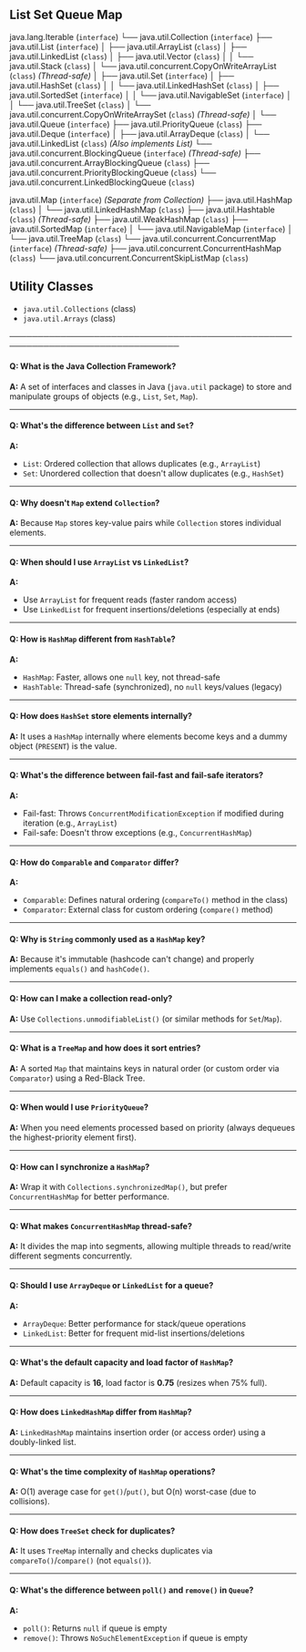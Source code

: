 ## List Set Queue Map

java.lang.Iterable (`interface`)
└── java.util.Collection (`interface`)
    ├── java.util.List (`interface`)
    │   ├── java.util.ArrayList (`class`)
    │   ├── java.util.LinkedList (`class`)
    │   ├── java.util.Vector (`class`)
    │   │   └── java.util.Stack (`class`)
    │   └── java.util.concurrent.CopyOnWriteArrayList (`class`) *(Thread-safe)*
    │
    ├── java.util.Set (`interface`)
    │   ├── java.util.HashSet (`class`)
    │   │   └── java.util.LinkedHashSet (`class`)
    │   ├── java.util.SortedSet (`interface`)
    │   │   └── java.util.NavigableSet (`interface`)
    │   │       └── java.util.TreeSet (`class`)
    │   └── java.util.concurrent.CopyOnWriteArraySet (`class`) *(Thread-safe)*
    │
    └── java.util.Queue (`interface`)
        ├── java.util.PriorityQueue (`class`)
        ├── java.util.Deque (`interface`)
        │   ├── java.util.ArrayDeque (`class`)
        │   └── java.util.LinkedList (`class`) *(Also implements List)*
        └── java.util.concurrent.BlockingQueue (`interface`) *(Thread-safe)*
            ├── java.util.concurrent.ArrayBlockingQueue (`class`)
            ├── java.util.concurrent.PriorityBlockingQueue (`class`)
            └── java.util.concurrent.LinkedBlockingQueue (`class`)

java.util.Map (`interface`) *(Separate from Collection)*
├── java.util.HashMap (`class`)
│   └── java.util.LinkedHashMap (`class`)
├── java.util.Hashtable (`class`) *(Thread-safe)*
├── java.util.WeakHashMap (`class`)
├── java.util.SortedMap (`interface`)
│   └── java.util.NavigableMap (`interface`)
│       └── java.util.TreeMap (`class`)
└── java.util.concurrent.ConcurrentMap (`interface`) *(Thread-safe)*
    ├── java.util.concurrent.ConcurrentHashMap (`class`)
    └── java.util.concurrent.ConcurrentSkipListMap (`class`)

## Utility Classes
- `java.util.Collections` (class)
- `java.util.Arrays` (class)


────────────────────────────────────────────────────────────────────────────────


#### Q: What is the Java Collection Framework?  
**A:** A set of interfaces and classes in Java (`java.util` package) to store and manipulate groups of objects (e.g., `List`, `Set`, `Map`).

---

#### Q: What's the difference between `List` and `Set`?  
**A:**  
- `List`: Ordered collection that allows duplicates (e.g., `ArrayList`)  
- `Set`: Unordered collection that doesn't allow duplicates (e.g., `HashSet`)

---

#### Q: Why doesn't `Map` extend `Collection`?  
**A:** Because `Map` stores key-value pairs while `Collection` stores individual elements.

---

#### Q: When should I use `ArrayList` vs `LinkedList`?  
**A:**  
- Use `ArrayList` for frequent reads (faster random access)  
- Use `LinkedList` for frequent insertions/deletions (especially at ends)

---

#### Q: How is `HashMap` different from `HashTable`?  
**A:**  
- `HashMap`: Faster, allows one `null` key, not thread-safe  
- `HashTable`: Thread-safe (synchronized), no `null` keys/values (legacy)

---

#### Q: How does `HashSet` store elements internally?  
**A:** It uses a `HashMap` internally where elements become keys and a dummy object (`PRESENT`) is the value.

---

#### Q: What's the difference between fail-fast and fail-safe iterators?  
**A:**  
- Fail-fast: Throws `ConcurrentModificationException` if modified during iteration (e.g., `ArrayList`)  
- Fail-safe: Doesn't throw exceptions (e.g., `ConcurrentHashMap`)

---

#### Q: How do `Comparable` and `Comparator` differ?  
**A:**  
- `Comparable`: Defines natural ordering (`compareTo()` method in the class)  
- `Comparator`: External class for custom ordering (`compare()` method)

---

#### Q: Why is `String` commonly used as a `HashMap` key?  
**A:** Because it's immutable (hashcode can't change) and properly implements `equals()` and `hashCode()`.

---

#### Q: How can I make a collection read-only?  
**A:** Use `Collections.unmodifiableList()` (or similar methods for `Set`/`Map`).

---

#### Q: What is a `TreeMap` and how does it sort entries?  
**A:** A sorted `Map` that maintains keys in natural order (or custom order via `Comparator`) using a Red-Black Tree.

---

#### Q: When would I use `PriorityQueue`?  
**A:** When you need elements processed based on priority (always dequeues the highest-priority element first).

---

#### Q: How can I synchronize a `HashMap`?  
**A:** Wrap it with `Collections.synchronizedMap()`, but prefer `ConcurrentHashMap` for better performance.

---

#### Q: What makes `ConcurrentHashMap` thread-safe?  
**A:** It divides the map into segments, allowing multiple threads to read/write different segments concurrently.

---

#### Q: Should I use `ArrayDeque` or `LinkedList` for a queue?  
**A:**  
- `ArrayDeque`: Better performance for stack/queue operations  
- `LinkedList`: Better for frequent mid-list insertions/deletions

---

#### Q: What's the default capacity and load factor of `HashMap`?  
**A:** Default capacity is **16**, load factor is **0.75** (resizes when 75% full).

---

#### Q: How does `LinkedHashMap` differ from `HashMap`?  
**A:** `LinkedHashMap` maintains insertion order (or access order) using a doubly-linked list.

---

#### Q: What's the time complexity of `HashMap` operations?  
**A:** O(1) average case for `get()`/`put()`, but O(n) worst-case (due to collisions).

---

#### Q: How does `TreeSet` check for duplicates?  
**A:** It uses `TreeMap` internally and checks duplicates via `compareTo()`/`compare()` (not `equals()`).

---

#### Q: What's the difference between `poll()` and `remove()` in `Queue`?  
**A:**  
- `poll()`: Returns `null` if queue is empty  
- `remove()`: Throws `NoSuchElementException` if queue is empty
